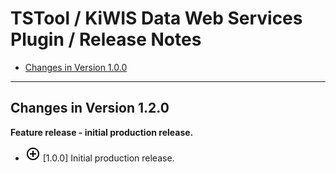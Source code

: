 # TSTool / KiWIS Data Web Services Plugin / Release Notes #

* [Changes in Version 1.0.0](#changes-in-version-100)

----------

## Changes in Version 1.2.0 ##

**Feature release - initial production release.**

* ![new](new.png) [1.0.0] Initial production release.
